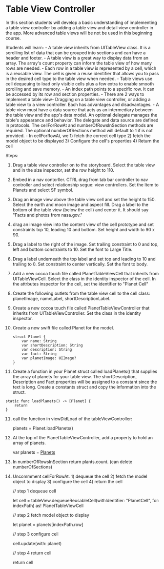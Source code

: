 #  Table View Controller

In this section students will develop a basic understanding of implementing a table view controller by adding a table view and detail view controller in the app.  More advanced table views will be not be used in this beginning course.

Students will learn:
    - A table view inherits from UITableView class. It is a scrolling list of data that can be grouped into sections and can have a header and footer.
    - A table view is a great way to display data from an array. The array's count property can inform the table view of how many rows are needed.
    - Each row in a table view is represented by a cell, which is a reusable view. The cell is given a reuse identifier that allows you to pass in the desired cell type to the table view when needed.
    - Table views use cell dequeuing to load only visible cells plus a few extra to enable smooth scrolling and save memory.
    - An index path points to a specific row. It can be accessed by its row and section properties.
    - There are 2 ways to implement a table view- Dragging on a table view controller, or adding a table view to a view controller.  Each has advantages and disadvantages.
    - A table view must have a data source that acts as an intermediary between the table view and the app's data model. An optional delegate manages the table's appearance and behavior.  The delegate and data source are defined in protocols.  The cellForRowAt and numberOfRowsInSection methods are required. The optional numberOfSections method will default to 1 if is not provided.
    - In cellForRowAt, we 1) fetch the correct cell type 2) fetch the model object to be displayed  3) Configure the cell's properties 4) Return the cell
    
Steps:

1.  Drag a table view controller on to the storyboard.  Select the table view and in the size inspector, set the row height to 110. 

2.  Embed in a nav contorller. CTRL drag from tab bar controller to nav controller and select relationship segue: view controllers.  Set the Item to Planets and select SF symbol.

3.  Drag an image view above the table view cell and set the height to 150.  Select the earth and moon image and aspect fill. Drag a label to the bottom of the table view (below the cell) and center it. It should say "Facts and photos from nasa.gov."

4.  drag an image view into the content view of the cell prototype and set constraints top 10, leading 10 and bottom.  Set height and width to 90 x 90.

4.  Drag a label to the right of the image. Set trailing constraint to 0 and top, left and bottom constraints to 10. Set the font to Large Title.

5.  Drag a label underneath the top label and set top and leading to 10 and trailing to 0.  Set constraint to center vertically. Set the font to body.

6.  Add a new cocoa touch file called PlanetTableViewCell that inherits from UITableViewCell.  Select the class in the identity inspector of the cell. In the attrbutes inspector for the cell, set the identifier to "Planet Cell"

7.  Create the following outlets from the table view cell to the cell class:  planetImage, nameLabel, shortDescriptionLabel.

8.  Create a new cocoa touch file called PlanetTableViewController that inherits from UITableViewController. Set the class in the identity inspector.

9.  Create a new swift file called Planet for the model.  
    
        struct Planet {
            var name: String
            var shortDescription: String
            var description: String
            var fact: String
            var planetImage: UIImage?
        }
        
10.  Create a function in your Planet struct called loadPlanets() that supplies the array of planets for your table view.  The shortDescription, Description and Fact properties will be assigned to a constant since the text is long.  Create a constants struct and copy the information into the struct.

    static func loadPlanets() -> [Planet] {
        return 
    }
    
11.  call the function in viewDidLoad of the tableViewController:

        planets = Planet.loadPlanets()

12.  At the top of the PlanetTableViewController, add a property to hold an array of planets.

        var planets = [Planets]()
 
13.  In numberOfRowsInSection return plants.count.  (can delete numberOfSections)

14.  Uncommment cellForRowAt.  1) dequeue the cell  2) fetch the model object to display 3) configure the cell  4) return the cell

        // step 1 dequeue cell
        
        let cell = tableView.dequeueReusableCell(withIdentifier: "PlanetCell", for: indexPath) as! PlanetTableViewCell

        // step 2 fetch model object to display
        
        let planet = planets[indexPath.row]
        
        // step 3 configure cell
        
        cell.update(with: planet)
        
        // step 4 return cell
        
        return cell
